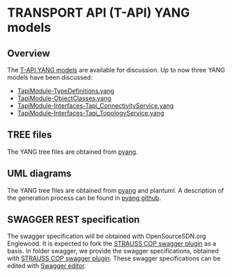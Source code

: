# TRANSPORT API (T-API) YANG models

## Overview

The [T-API YANG models](https://github.com/OpenNetworkingFoundation/ONFOpenTransport/tree/develop/TransportAPI/YANG) are available for discussion. Up to now three YANG models have been discussed:

- [TapiModule-TypeDefinitions.yang](TapiModule-TypeDefinitions.yang)
- [TapiModule-ObjectClasses.yang](TapiModule-ObjectClasses.yang)
- [TapiModule-Interfaces-Tapi_ConnectivityService.yang](TapiModule-Interfaces-Tapi_ConnectivityService.yang)
- [TapiModule-Interfaces-Tapi_TopologyService.yang](TapiModule-Interfaces-Tapi_TopologyService.yang)

## TREE files
The YANG tree files are obtained from [pyang](https://github.com/mbj4668/pyang).

## UML diagrams
The YANG tree files are obtained from [pyang](https://github.com/mbj4668/pyang) and plantuml. 
A description of the generation process can be found in [pyang github](https://github.com/mbj4668/pyang/wiki/UMLOutput).

## SWAGGER REST specification
The swagger specification will be obtained with OpenSourceSDN.org Englewood. 
It is expected to fork the [STRAUSS COP swagger plugin](https://github.com/ict-strauss/COP) as a basis.
In folder swagger, we provide the swagger specifications, obtained with [STRAUSS COP swagger plugin](https://github.com/ict-strauss/COP). 
These swagger specifications can be edited with [Swagger editor](http://editor.swagger.io).
